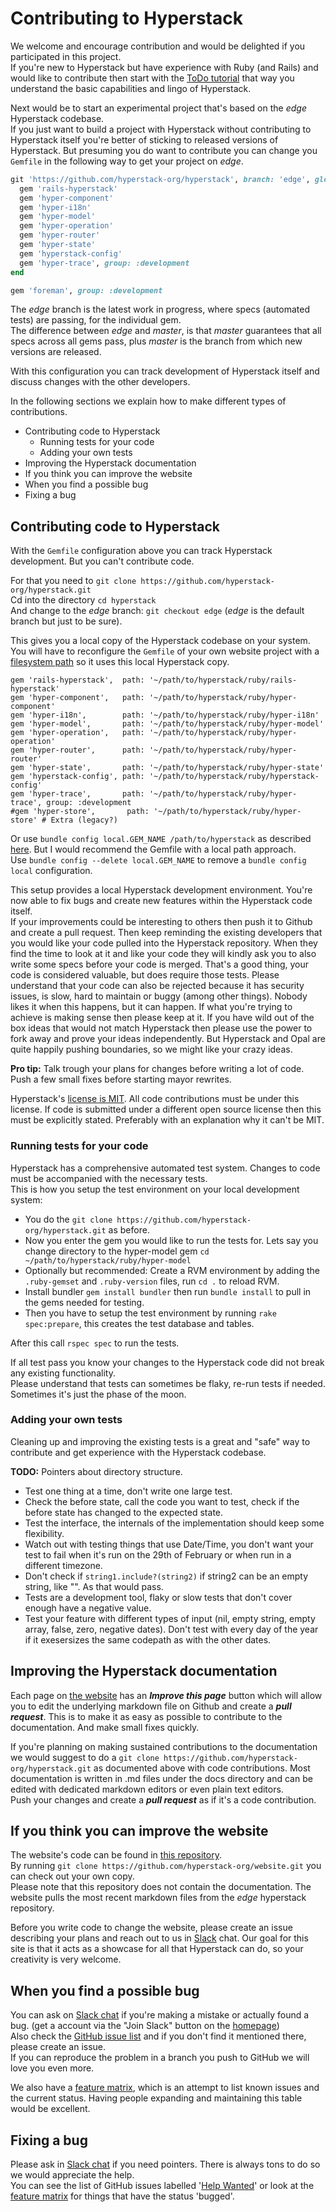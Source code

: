 # Contributing to Hyperstack

We welcome and encourage contribution and would be delighted if you participated in this project.  
If you're new to Hyperstack but have experience with Ruby (and Rails) and would like to contribute then start with the [ToDo tutorial](https://docs.hyperstack.org/tutorial)
that way you understand the basic capabilities and lingo of Hyperstack.

Next would be to start an experimental project that's based on the *edge* Hyperstack codebase.  
If you just want to build a project with Hyperstack without contributing to Hyperstack itself you're better of sticking to released versions of Hyperstack.
But presuming you do want to contribute you can change you `Gemfile` in the following way to get your project on *edge*.

```ruby
git 'https://github.com/hyperstack-org/hyperstack', branch: 'edge', glob: 'ruby/*/*.gemspec' do
  gem 'rails-hyperstack'
  gem 'hyper-component'
  gem 'hyper-i18n'
  gem 'hyper-model'
  gem 'hyper-operation'
  gem 'hyper-router'
  gem 'hyper-state'
  gem 'hyperstack-config'
  gem 'hyper-trace', group: :development
end

gem 'foreman', group: :development
```
The *edge* branch is the latest work in progress, where specs (automated tests) are passing, for the individual gem.  
The difference between *edge* and *master*, is that *master* guarantees that all specs across all gems pass, plus *master* is the branch from which new versions are released.  

With this configuration you can track development of Hyperstack itself and discuss changes with the other developers.  

In the following sections we explain how to make different types of contributions.
 - Contributing code to Hyperstack
   - Running tests for your code
   - Adding your own tests
 - Improving the Hyperstack documentation
 - If you think you can improve the website
 - When you find a possible bug
 - Fixing a bug

## Contributing code to Hyperstack

With the `Gemfile` configuration above you can track Hyperstack development. But you can't contribute code.

For that you need to `git clone https://github.com/hyperstack-org/hyperstack.git`  
Cd into the directory `cd hyperstack`  
And change to the *edge* branch: `git checkout edge` (*edge* is the default branch but just to be sure).

This gives you a local copy of the Hyperstack codebase on your system.  
You will have to reconfigure the `Gemfile` of your own website project with a [filesystem path](https://bundler.io/gemfile.html) so it uses this local Hyperstack copy.  

```
gem 'rails-hyperstack',  path: '~/path/to/hyperstack/ruby/rails-hyperstack'
gem 'hyper-component',   path: '~/path/to/hyperstack/ruby/hyper-component'
gem 'hyper-i18n',        path: '~/path/to/hyperstack/ruby/hyper-i18n'
gem 'hyper-model',       path: '~/path/to/hyperstack/ruby/hyper-model'
gem 'hyper-operation',   path: '~/path/to/hyperstack/ruby/hyper-operation'
gem 'hyper-router',      path: '~/path/to/hyperstack/ruby/hyper-router'
gem 'hyper-state',       path: '~/path/to/hyperstack/ruby/hyper-state'
gem 'hyperstack-config', path: '~/path/to/hyperstack/ruby/hyperstack-config'
gem 'hyper-trace',       path: '~/path/to/hyperstack/ruby/hyper-trace', group: :development
#gem 'hyper-store',       path: '~/path/to/hyperstack/ruby/hyper-store' # Extra (legacy?)
```

Or use `bundle config local.GEM_NAME /path/to/hyperstack` as described [here](https://rossta.net/blog/how-to-specify-local-ruby-gems-in-your-gemfile.html). But I would recommend the Gemfile with a local path approach.  
Use `bundle config --delete local.GEM_NAME` to remove a `bundle config local` configuration.

This setup provides a local Hyperstack development environment. You're now able to fix bugs and create new features within the Hyperstack code itself.  
If your improvements could be interesting to others then push it to Github and create a pull request.
Then keep reminding the existing developers that you would like your code pulled into the Hyperstack repository.
When they find the time to look at it and like your code they will kindly ask you to also write some specs before your code is merged. That's a good thing, your code is considered valuable, but does require those tests.
Please understand that your code can also be rejected because it has security issues, is slow, hard to maintain or buggy (among other things).
Nobody likes it when this happens, but it can happen. If what you're trying to achieve is making sense then please keep at it.
If you have wild out of the box ideas that would not match Hyperstack then please use the power to fork away and prove your ideas independently.
But Hyperstack and Opal are quite happily pushing boundaries, so we might like your crazy ideas.

**Pro tip:** Talk trough your plans for changes before writing a lot of code. Push a few small fixes before starting mayor rewrites.

Hyperstack's [license is MIT](https://github.com/hyperstack-org/hyperstack/blob/edge/LICENSE). All code contributions must be under this license. If code is submitted under a different open source license then this must be explicitly stated. Preferably with an explanation why it can't be MIT.

### Running tests for your code

Hyperstack has a comprehensive automated test system. Changes to code must be accompanied with the necessary tests.  
This is how you setup the test environment on your local development system:

 - You do the `git clone https://github.com/hyperstack-org/hyperstack.git` as before.  
 - Now you enter the gem you would like to run the tests for. Lets say you change directory to the hyper-model gem `cd ~/path/to/hyperstack/ruby/hyper-model`
 - Optionally but recommended: Create a RVM environment by adding the `.ruby-gemset` and `.ruby-version` files, run `cd .` to reload RVM.
 - Install bundler `gem install bundler` then run `bundle install` to pull in the gems needed for testing.
 - Then you have to setup the test environment by running `rake spec:prepare`, this creates the test database and tables.

After this call `rspec spec` to run the tests.

If all test pass you know your changes to the Hyperstack code did not break any existing functionality.  
Please understand that tests can sometimes be flaky, re-run tests if needed. Sometimes it's just the phase of the moon.

### Adding your own tests

Cleaning up and improving the existing tests is a great and "safe" way to contribute and get experience with the Hyperstack codebase.  

**TODO:** Pointers about directory structure.

 - Test one thing at a time, don't write one large test.
 - Check the before state, call the code you want to test, check if the before state has changed to the expected state.
 - Test the interface, the internals of the implementation should keep some flexibility.
 - Watch out with testing things that use Date/Time, you don't want your test to fail when it's run on the 29th of February or when run in a different timezone.
 - Don't check if `string1.include?(string2)` if string2 can be an empty string, like "". As that would pass.
 - Tests are a development tool, flaky or slow tests that don't cover enough have a negative value.
 - Test your feature with different types of input (nil, empty string, empty array, false, zero, negative dates). Don't test with every day of the year if it exesersizes the same codepath as with the other dates.
 
## Improving the Hyperstack documentation

Each page on [the website](https://hyperstack.org) has an ***Improve this page*** button which will allow you to edit the underlying markdown file on Github and create a ***pull request***. This is to make it as easy as possible to contribute to the documentation.
And make small fixes quickly.

If you're planning on making sustained contributions to the documentation we would suggest to do a `git clone https://github.com/hyperstack-org/hyperstack.git` as documented above with code contributions.
Most documentation is written in .md files under the docs directory and can be edited with dedicated markdown editors or even plain text editors.  
Push your changes and create a ***pull request*** as if it's a code contribution.

## If you think you can improve the website

The website's code can be found in [this repository](https://github.com/hyperstack-org/website).  
By running `git clone https://github.com/hyperstack-org/website.git` you can check out your own copy.  
Please note that this repository does not contain the documentation. The website pulls the most recent markdown files from the *edge* hyperstack repository.

Before you write code to change the website, please create an issue describing your plans and reach out to us in [Slack](https://join.slack.com/t/hyperstack-org/shared_invite/enQtNTg4NTI5NzQyNTYyLWQ4YTZlMGU0OGIxMDQzZGIxMjNlOGY5MjRhOTdlMWUzZWYyMTMzYWJkNTZmZDRhMDEzODA0NWRkMDM4MjdmNDE) chat. Our goal for this site is that it acts as a showcase for all that Hyperstack can do, so your creativity is very welcome.

## When you find a possible bug

You can ask on [Slack chat](https://join.slack.com/t/hyperstack-org/shared_invite/enQtNTg4NTI5NzQyNTYyLWQ4YTZlMGU0OGIxMDQzZGIxMjNlOGY5MjRhOTdlMWUzZWYyMTMzYWJkNTZmZDRhMDEzODA0NWRkMDM4MjdmNDE) if you're making a mistake or actually found a bug. (get a account via the "Join Slack" button on the [homepage](https://hyperstack.org))  
Also check the [GitHub issue list](https://github.com/hyperstack-org/hyperstack/issues) and if you don't find it mentioned there, please create an issue.  
If you can reproduce the problem in a branch you push to GitHub we will love you even more.

We also have a [feature matrix](https://github.com/hyperstack-org/hyperstack/blob/edge/docs/feature_matrix.md), which is an attempt to list known issues and the current status.
Having people expanding and maintaining this table would be excellent.

## Fixing a bug

Please ask in [Slack chat](https://join.slack.com/t/hyperstack-org/shared_invite/enQtNTg4NTI5NzQyNTYyLWQ4YTZlMGU0OGIxMDQzZGIxMjNlOGY5MjRhOTdlMWUzZWYyMTMzYWJkNTZmZDRhMDEzODA0NWRkMDM4MjdmNDE) if you need pointers. There is always tons to do so we would appreciate the help.  
You can see the list of GitHub issues labelled '[Help Wanted](https://github.com/hyperstack-org/hyperstack/issues?q=is%3Aopen+is%3Aissue+label%3A%22help+wanted%22)'
or look at the [feature matrix](https://github.com/hyperstack-org/hyperstack/blob/edge/docs/feature_matrix.md) for things that have the status 'bugged'.